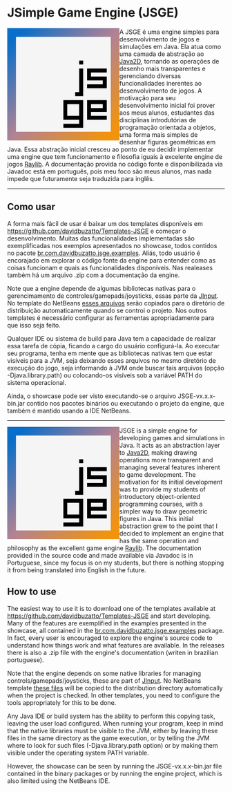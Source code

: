 # JSimple Game Engine (JSGE)

<img align="left" style="width:260px" src="https://github.com/davidbuzatto/JSGE/blob/master/resources/images/logoJSGE.png" width="288px">

A JSGE é uma engine simples para desenvolvimento de jogos e simulações em Java. Ela atua como uma camada de abstração ao [Java2D](https://docs.oracle.com/javase/tutorial/2d/index.html), tornando as operações de desenho mais transparentes e gerenciando diversas funcionalidades inerentes ao desenvolvimento de jogos. A motivação para seu desenvolvimento inicial foi prover aos meus alunos, estudantes das disciplinas introdutórias de programação orientada a objetos, uma forma mais simples de desenhar figuras geométricas em Java. Essa abstração inicial cresceu ao ponto de eu decidir implementar uma engine que tem funcionamento e filosofia iguais à excelente engine de jogos [Raylib](https://www.raylib.com). A documentação provida no código fonte e disponibilizada via Javadoc está em português, pois meu foco são meus alunos, mas nada impede que futuramente seja traduzida para inglês.

---

## Como usar
A forma mais fácil de usar é baixar um dos templates disponíveis em https://github.com/davidbuzatto/Templates-JSGE e começar o desenvolvimento. Muitas das funcionalidades implementadas são exemplificadas nos exemplos apresentados no showcase, todos contidos no pacote [br.com.davidbuzatto.jsge.examples](https://github.com/davidbuzatto/JSGE/tree/master/src/br/com/davidbuzatto/jsge/examples). Aliás, todo usuário é encorajado em explorar o código fonte da engine para entender como as coisas funcionam e quais as funcionalidades disponíveis. Nas realeases também há um arquivo .zip com a documentação da engine.

Note que a engine depende de algumas bibliotecas nativas para o gerencimamento de controles/gamepads/joysticks, essas parte da [JInput](https://jinput.github.io/jinput/). No template do NetBeans [esses arquivos](https://github.com/davidbuzatto/JSGE/tree/master/lib/jinput-2.0.10-natives-all) serão copiados para o diretório de distribuição automaticamente quando se controi o projeto. Nos outros templates é necessário configurar as ferramentas apropriadamente para que isso seja feito.

Qualquer IDE ou sistema de build para Java tem a capacidade de realizar essa tarefa de cópia, ficando a cargo do usuário configurá-la. Ao executar seu programa, tenha em mente que as bibliotecas nativas tem que estar visíveis para a JVM, seja deixando esses arquivos no mesmo diretório de execução do jogo, seja informando à JVM onde buscar tais arquivos (opção -Djava.library.path) ou colocando-os visíveis sob a variável PATH do sistema operacional.

Ainda, o showcase pode ser visto executando-se o arquivo JSGE-vx.x.x-bin.jar contido nos pacotes binários ou executando o projeto da engine, que também é mantido usando a IDE NetBeans.

---

<img align="left" style="width:260px" src="https://github.com/davidbuzatto/JSGE/blob/master/resources/images/logoJSGE.png" width="288px">

JSGE is a simple engine for developing games and simulations in Java. It acts as an abstraction layer to [Java2D](https://docs.oracle.com/javase/tutorial/2d/index.html), making drawing operations more transparent and managing several features inherent to game development. The motivation for its initial development was to provide my students of introductory object-oriented programming courses, with a simpler way to draw geometric figures in Java. This initial abstraction grew to the point that I decided to implement an engine that has the same operation and philosophy as the excellent game engine [Raylib](https://www.raylib.com). The documentation provided in the source code and made available via Javadoc is in Portuguese, since my focus is on my students, but there is nothing stopping it from being translated into English in the future.


## How to use
The easiest way to use it is to download one of the templates available at https://github.com/davidbuzatto/Templates-JSGE and start developing. Many of the features are exemplified in the examples presented in the showcase, all contained in the [br.com.davidbuzatto.jsge.examples](https://github.com/davidbuzatto/JSGE/tree/master/src/br/com/davidbuzatto/jsge/examples) package. In fact, every user is encouraged to explore the engine's source code to understand how things work and what features are available. In the releases there is also a .zip file with the engine's documentation (writen in brazilian portuguese).

Note that the engine depends on some native libraries for managing controls/gamepads/joysticks, these are part of [JInput](https://jinput.github.io/jinput/). No NetBeans template [these files](https://github.com/davidbuzatto/JSGE/tree/master/lib/jinput-2.0.10-natives-all) will be copied to the distribution directory automatically when the project is checked. In other templates, you need to configure the tools appropriately for this to be done.

Any Java IDE or build system has the ability to perform this copying task, leaving the user load configured. When running your program, keep in mind that the native libraries must be visible to the JVM, either by leaving these files in the same directory as the game execution, or by telling the JVM where to look for such files (-Djava.library.path option) or by making them visible under the operating system PATH variable.

However, the showcase can be seen by running the JSGE-vx.x.x-bin.jar file contained in the binary packages or by running the engine project, which is also limited using the NetBeans IDE.
